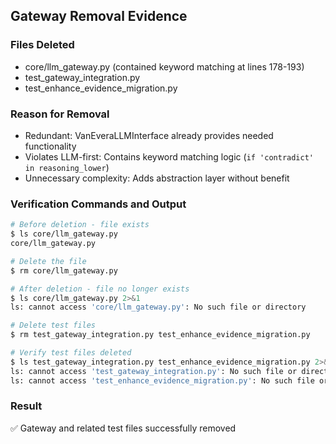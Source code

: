 ## Gateway Removal Evidence

### Files Deleted
- core/llm_gateway.py (contained keyword matching at lines 178-193)
- test_gateway_integration.py
- test_enhance_evidence_migration.py

### Reason for Removal
- Redundant: VanEveraLLMInterface already provides needed functionality
- Violates LLM-first: Contains keyword matching logic (`if 'contradict' in reasoning_lower`)
- Unnecessary complexity: Adds abstraction layer without benefit

### Verification Commands and Output

```bash
# Before deletion - file exists
$ ls core/llm_gateway.py
core/llm_gateway.py

# Delete the file
$ rm core/llm_gateway.py

# After deletion - file no longer exists
$ ls core/llm_gateway.py 2>&1
ls: cannot access 'core/llm_gateway.py': No such file or directory

# Delete test files
$ rm test_gateway_integration.py test_enhance_evidence_migration.py

# Verify test files deleted
$ ls test_gateway_integration.py test_enhance_evidence_migration.py 2>&1
ls: cannot access 'test_gateway_integration.py': No such file or directory
ls: cannot access 'test_enhance_evidence_migration.py': No such file or directory
```

### Result
✅ Gateway and related test files successfully removed